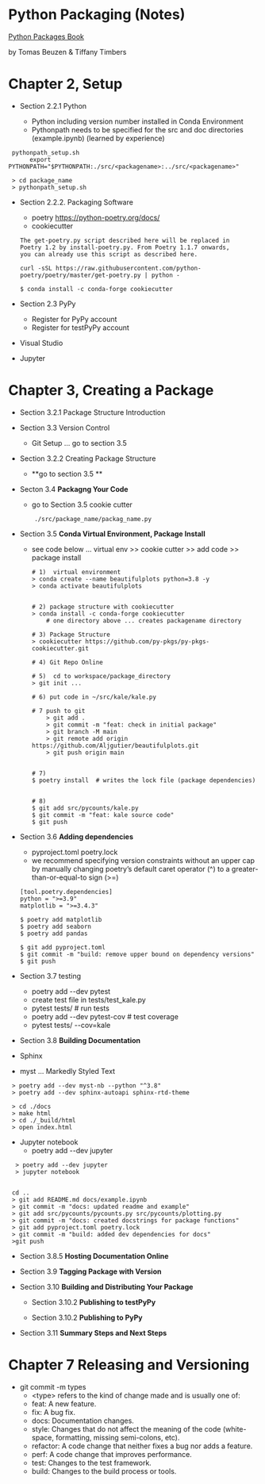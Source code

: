 
# Python Packaging (Notes)

[Python Packages Book](https://py-pkgs.org/)

by Tomas Beuzen & Tiffany Timbers

# Chapter 2, Setup

  * Section 2.2.1 Python

    * Python including version number installed in Conda Environment
    * Pythonpath needs to be specified for the src and doc directories (example.ipynb) (learned by experience)

  ```
   pythonpath_setup.sh
        export PYTHONPATH="$PYTHONPATH:./src/<packagename>:../src/<packagename>"

   > cd package_name
   > pythonpath_setup.sh
  ```

  * Section 2.2.2. Packaging Software
    * poetry https://python-poetry.org/docs/
    * cookiecutter

    ```
    The get-poetry.py script described here will be replaced in
    Poetry 1.2 by install-poetry.py. From Poetry 1.1.7 onwards,
    you can already use this script as described here.

    curl -sSL https://raw.githubusercontent.com/python-poetry/poetry/master/get-poetry.py | python -

    $ conda install -c conda-forge cookiecutter
    ```
  * Section 2.3 PyPy
    * Register for PyPy account
    * Register for testPyPy account

  * Visual Studio

  * Jupyter


# Chapter 3, Creating a Package

 * Section 3.2.1 Package Structure Introduction

 * Section 3.3 Version Control
    * Git Setup ... go to section 3.5

* Section 3.2.2 Creating Package Structure
  * **go to section 3.5 **

* Secton 3.4 **Packagng Your Code**
  * go to Section 3.5  cookie cutter
   ```
       ./src/package_name/packag_name.py
   ```

* Section 3.5  **Conda Virtual Environment, Package Install**
  * see code below ... virtual env >> cookie cutter >> add code  >> package install
    ```
    # 1)  virtual environment
    > conda create --name beautifulplots python=3.8 -y
    > conda activate beautifulplots


    # 2) package structure with cookiecutter
    > conda install -c conda-forge cookiecutter
        # one directory above ... creates packagename directory

    # 3) Package Structure
    > cookiecutter https://github.com/py-pkgs/py-pkgs-cookiecutter.git

    # 4) Git Repo Online

    # 5)  cd to workspace/package_directory
    > git init ...

    # 6) put code in ~/src/kale/kale.py

    # 7 push to git
        > git add .
        > git commit -m "feat: check in initial package"
        > git branch -M main
        > git remote add origin https://github.com/Aljgutier/beautifulplots.git
        > git push origin main


    # 7)
    $ poetry install  # writes the lock file (package dependencies)


    # 8)
    $ git add src/pycounts/kale.py
    $ git commit -m "feat: kale source code"
    $ git push
    ```


* Section 3.6 **Adding dependencies**
  * pyproject.toml poetry.lock
  * we recommend specifying version constraints without an upper cap by manually changing poetry’s default caret operator (^) to a greater-than-or-equal-to sign (>=)

   ```
  [tool.poetry.dependencies]
  python = ">=3.9"
  matplotlib = ">=3.4.3"
  ```

  ```
  $ poetry add matplotlib
  $ poetry add seaborn
  $ poetry add pandas

  $ git add pyproject.toml  
  $ git commit -m "build: remove upper bound on dependency versions"
  $ git push
  ```

* Section 3.7 testing
  * poetry add --dev pytest
  * create test file in tests/test_kale.py
  * pytest tests/  # run tests
  * poetry add --dev pytest-cov # test coverage
  * pytest tests/ --cov=kale


 * Section 3.8 **Building Documentation**

  * Sphinx
  * myst ... Markedly Styled Text
 ```
  > poetry add --dev myst-nb --python "^3.8"
  > poetry add --dev sphinx-autoapi sphinx-rtd-theme

  > cd ./docs
  > make html
  > cd ./_build/html
  > open index.html
 ```

  * Jupyter notebook
    * poetry add --dev jupyter

 ```
   > poetry add --dev jupyter
   > jupyter notebook
 ```

 ```

  cd ..
  > git add README.md docs/example.ipynb
  > git commit -m "docs: updated readme and example"
  > git add src/pycounts/pycounts.py src/pycounts/plotting.py
  > git commit -m "docs: created docstrings for package functions"
  > git add pyproject.toml poetry.lock
  > git commit -m "build: added dev dependencies for docs"
  >git push
 ```

 * Section 3.8.5 **Hosting Documentation Online**

 * Section 3.9 **Tagging Package with Version**

* Section 3.10 **Building and Distributing Your Package**

  * Section 3.10.2 **Publishing to testPyPy**

  * Section 3.10.2 **Publishing to PyPy**

* Section 3.11 **Summary Steps and Next Steps**


# Chapter 7 Releasing and Versioning

* git commit -m types
  * \<type> refers to the kind of change made and is usually one of:
  * feat: A new feature.
  * fix: A bug fix.
  * docs: Documentation changes.
  * style: Changes that do not affect the meaning of the code (white- space, formatting, missing semi-colons, etc).
  * refactor: A code change that neither fixes a bug nor adds a feature.
  * perf: A code change that improves performance.
  * test: Changes to the test framework.
  * build: Changes to the build process or tools.

```
